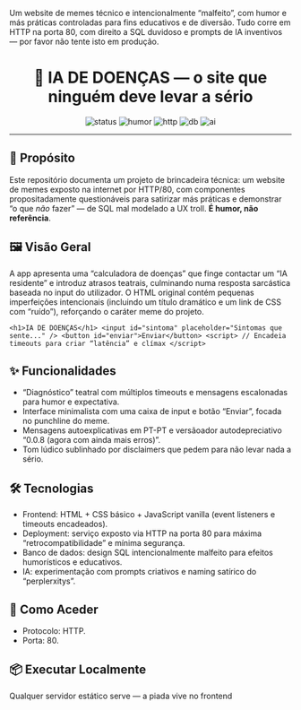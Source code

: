 Um website de memes técnico e intencionalmente “malfeito”, com humor e más práticas controladas para fins educativos e de diversão. Tudo corre em HTTP na porta 80, com direito a SQL duvidoso e prompts de IA inventivos — por favor não tente isto em produção.​

<h1 align="center">🧪 IA DE DOENÇAS — o site que ninguém deve levar a sério </h1>
<p align="center"> <img alt="status" src="https://img.shields.io/badge/status-experimental-orange" /> <img alt="humor" src="https://img.shields.io/badge/meme-9B59B6" /> <img alt="http" src="https://img.shields.io/badge/transport-HTTP%2F80-informational" /> <img alt="db" src="https://img.shields.io/badge/SQL-mal%20modelado-critical" /> <img alt="ai" src="https://img.shields.io/badge/IA-prompts%20criativos-blueviolet" /> </p> <hr> <h2>🎯 Propósito</h2> <p> Este repositório documenta um projeto de brincadeira técnica: um website de memes exposto na internet por HTTP/80, com componentes propositadamente questionáveis para satirizar más práticas e demonstrar “o que <i>não</i> fazer” — de SQL mal modelado a UX troll. <b>É humor, não referência</b>. </p> 

<h2>🖼️ Visão Geral</h2> 
<p> A app apresenta uma “calculadora de doenças” que finge contactar um “IA residente” e introduz atrasos teatrais, culminando numa resposta sarcástica baseada no input do utilizador. O HTML original contém pequenas imperfeições intencionais (incluindo um título dramático e um link de CSS com “ruído”), reforçando o caráter meme do projeto.</p> 

<pre><code>&lt;h1&gt;IA DE DOENÇAS&lt;/h1&gt; &lt;input id="sintoma" placeholder="Sintomas que sente..." /&gt; &lt;button id="enviar"&gt;Enviar&lt;/button&gt; &lt;script&gt; // Encadeia timeouts para criar “latência” e clímax &lt;/script&gt; </code></pre>

<h2>✨ Funcionalidades</h2> 
<ul> <li>“Diagnóstico” teatral com múltiplos timeouts e mensagens escalonadas para humor e expectativa. </li> 

<li>Interface minimalista com uma caixa de input e botão “Enviar”, focada no punchline do meme. </li>
<li>Mensagens autoexplicativas em PT-PT e versãoador autodepreciativo “0.0.8 (agora com ainda mais erros)”. </li> 
<li>Tom lúdico sublinhado por disclaimers que pedem para não levar nada a sério. </li>
</ul> <h2>🛠️ Tecnologias</h2> <ul> <li>Frontend: HTML + CSS básico + JavaScript vanilla (event listeners e timeouts encadeados). </li>
<li>Deployment: serviço exposto via HTTP na porta 80 para máxima “retrocompatibilidade” e mínima segurança. </li> 
<li>Banco de dados: design SQL intencionalmente malfeito para efeitos humorísticos e educativos. </li> 
<li>IA: experimentação com prompts criativos e naming satírico do “perplerxitys”. </li> 
</ul> <h2>🚀 Como Aceder</h2> <ul> <li>Protocolo: HTTP. </li> <li>Porta: 80. </li> 
</ul> <h2>📦 Executar Localmente</h2> <p> Qualquer servidor estático serve — a piada vive no frontend </p> <pre><code>
